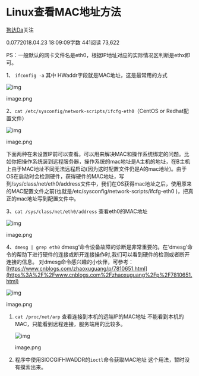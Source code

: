 # Linux查看MAC地址方法

[狗达Da](https://www.jianshu.com/u/89fa0e5fcff0)关注

0.0772018.04.23 18:09:09字数 441阅读 73,622

PS：一般默认的网卡文件名是eth0，根据IP地址对应的实际情况区判断是ethx即可。

1、 `ifconfig -a` 其中 HWaddr字段就是MAC地址，这是最常用的方式



![img](https://upload-images.jianshu.io/upload_images/2787869-ebcfe23c06a0c3e9.png?imageMogr2/auto-orient/strip|imageView2/2/w/880/format/webp)

image.png

2、`cat /etc/sysconfig/network-scripts/ifcfg-eth0`（CentOS or Redhat配置文件）



![img](https://upload-images.jianshu.io/upload_images/2787869-aade7bfdc6ddbecb.png?imageMogr2/auto-orient/strip|imageView2/2/w/870/format/webp)

image.png

下面两种在未设置IP前可以查看。可以用来解决MAC和操作系统绑定的问题。比如你把操作系统装到远程服务器，操作系统的mac地址是A主机的地址，在B主机上由于MAC地址不同无法远程启动(因为这时配置文件仍是A的mac地址)。由于OS在启动时会检测硬件，获得硬件的MAC地址，写到/sys/class/net/eth0/address文件中，我们在OS获得mac地址之后，使用原来的MAC配置文件之前(也就是/etc/sysconfig/network-scripts/ifcfg-eth0 )，把真正的mac地址写到配置文件中。

3、`cat /sys/class/net/eth0/address` 查看eth0的MAC地址



![img](https://upload-images.jianshu.io/upload_images/2787869-c8d7875643f018fa.png?imageMogr2/auto-orient/strip|imageView2/2/w/667/format/webp)

image.png

4、`dmesg | grep eth0`
dmesg’命令设备故障的诊断是非常重要的。在‘dmesg’命令的帮助下进行硬件的连接或断开连接操作时,我们可以看到硬件的检测或者断开连接的信息。
对dmesg命令感兴趣的小伙伴，可参考：[https://www.cnblogs.com/zhaoxuguang/p/7810651.html](https%3A%2F%2Fwww.cnblogs.com%2Fzhaoxuguang%2Fp%2F7810651.html)

![img](https://upload-images.jianshu.io/upload_images/2787869-6f96e026403a0f7c.png?imageMogr2/auto-orient/strip|imageView2/2/w/1077/format/webp)

image.png



1. `cat /proc/net/arp` 查看连接到本机的远端IP的MAC地址
   不能看到本机的MAC，只能看到远程连接，服务端用的比较多。

   ![img](https://upload-images.jianshu.io/upload_images/2787869-98bea94d1545b11f.png?imageMogr2/auto-orient/strip|imageView2/2/w/1004/format/webp)

   image.png

2. 程序中使用SIOCGIFHWADDR的`ioctl`命令获取MAC地址
   这个用法，暂时没有摸索出来。